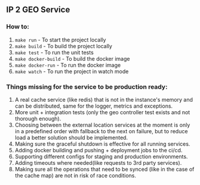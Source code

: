 ## IP 2 GEO Service

### How to:
1. `make run` - To start the project locally
2. `make build` - To build the project locally
3. `make test` - To run the unit tests
4. `make docker-build` - To build the docker image
5. `make docker-run` - To run the docker image
6. `make watch` - To run the project in watch mode

### Things missing for the service to be production ready:
1. A real cache service (like redis) that is not in the instance's memory and can be distributed, same for the logger, metrics and exceptions.
2. More unit + integration tests (only the geo controller test exists and not thorough enough).
3. Choosing between the external location services at the moment is only in a predefined order with fallback to the next on failure, but to reduce load a better solution should be implemented.
4. Making sure the graceful shutdown is effective for all running services.
5. Adding docker building and pushing + deployment jobs to the ci/cd.
6. Supporting different configs for staging and production environments.
7. Adding timeouts where needed(like requests to 3rd party services).
8. Making sure all the operations that need to be synced (like in the case of the cache map) are not in risk of race conditions.
